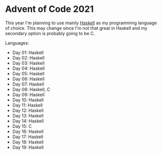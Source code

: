 # Advent of Code 2021

This year I'm planning to use mainly [Haskell](https://www.haskell.org/) as my programming language of choice.
This may change since I'm not that great in Haskell and my secondary option is probably going to be C.

Languages:

- Day 01: Haskell
- Day 02: Haskell
- Day 03: Haskell
- Day 04: Haskell
- Day 05: Haskell
- Day 06: Haskell
- Day 07: Haskell
- Day 08: Haskell, C
- Day 09: Haskell
- Day 10: Haskell
- Day 11: Haskell
- Day 12: Haskell
- Day 13: Haskell
- Day 14: Haskell
- Day 15: C
- Day 16: Haskell
- Day 17: Haskell
- Day 18: Haskell
- Day 19: Haskell

